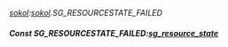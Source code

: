 _[sokol](../../modules/sokol/sokol-module.md):[sokol](../../modules/sokol/sokol-module.md).SG\_RESOURCESTATE\_FAILED_
##### Const SG\_RESOURCESTATE\_FAILED:[sg_resource_state](../../modules/sokol/sokol-sg_resource_state.md)
